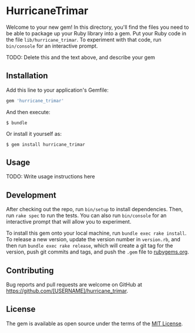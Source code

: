# HurricaneTrimar

Welcome to your new gem! In this directory, you'll find the files you need to be able to package up your Ruby library into a gem. Put your Ruby code in the file `lib/hurricane_trimar`. To experiment with that code, run `bin/console` for an interactive prompt.

TODO: Delete this and the text above, and describe your gem

## Installation

Add this line to your application's Gemfile:

```ruby
gem 'hurricane_trimar'
```

And then execute:

    $ bundle

Or install it yourself as:

    $ gem install hurricane_trimar

## Usage

TODO: Write usage instructions here

## Development

After checking out the repo, run `bin/setup` to install dependencies. Then, run `rake spec` to run the tests. You can also run `bin/console` for an interactive prompt that will allow you to experiment.

To install this gem onto your local machine, run `bundle exec rake install`. To release a new version, update the version number in `version.rb`, and then run `bundle exec rake release`, which will create a git tag for the version, push git commits and tags, and push the `.gem` file to [rubygems.org](https://rubygems.org).

## Contributing

Bug reports and pull requests are welcome on GitHub at https://github.com/[USERNAME]/hurricane_trimar.

## License

The gem is available as open source under the terms of the [MIT License](https://opensource.org/licenses/MIT).
